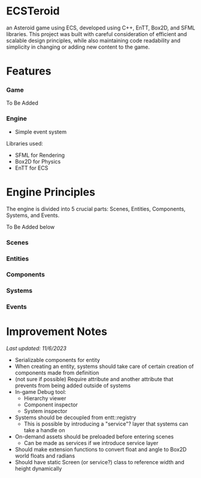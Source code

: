 # ECSTeroid
an Asteroid game using ECS, developed using C++, EnTT, Box2D, and SFML libraries. This project was built with careful consideration of efficient and scalable design principles, while also maintaining code readability and simplicity in changing or adding new content to the game.

# Features
### Game
To Be Added

### Engine
- Simple event system

Libraries used:
- SFML for Rendering
- Box2D for Physics
- EnTT for ECS

# Engine Principles
The engine is divided into 5 crucial parts: Scenes, Entities, Components, Systems, and Events.

To Be Added below
### Scenes
### Entities
### Components
### Systems
### Events

# Improvement Notes
_Last updated: 11/6/2023_
- Serializable components for entity
- When creating an entity, systems should take care of certain creation of components made from definition
- (not sure if possible) Require attribute and another attribute that prevents from being added outside of systems
- In-game Debug tool:
  - Hierarchy viewer
  - Component inspector
  - System inspector
- Systems should be decoupled from entt::registry
  - This is possible by introducing a "service"? layer that systems can take a handle on
- On-demand assets should be preloaded before entering scenes
  - Can be made as services if we introduce service layer
- Should make extension functions to convert float and angle to Box2D world floats and radians
- Should have static Screen (or service?) class to reference width and height dynamically
